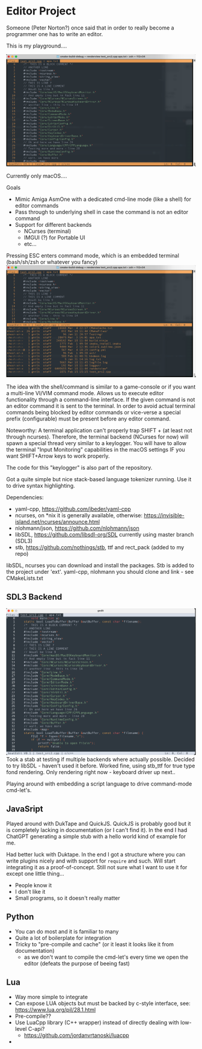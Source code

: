 # Editor Project

Someone (Peter Norton?) once said that in order to really become a programmer one has to write
an editor.

This is my playground....

![screenshot](screenshots/main_edit_230318.png?raw=true)

Currently only macOS....

Goals
- Mimic Amiga AsmOne with a dedicated cmd-line mode (like a shell) for editor commands
- Pass through to underlying shell in case the command is not an editor command
- Support for different backends
  - NCurses (terminal)
  - IMGUI (?) for Portable UI
  - etc...

Pressing ESC enters command mode, which is an embedded terminal (bash/sh/zsh or whatever you fancy)
![screenshot](screenshots/cmd_view_230318.png?raw=true)

The idea with the shell/command is similar to a game-console or if you want 
a multi-line VI/VIM command mode. Allows us to execute editor functionality through a command-line interface.
If the given command is not an editor command it is sent to the terminal. In order to avoid actual terminal commands
being blocked by editor commands or vice-verse a special prefix (configurable) must be present before any editor command.

Noteworthy:
A terminal application can't properly trap SHIFT + <certain keys> (at least not through ncurses).
Therefore, the terminal backend (NCurses for now) will spawn a special thread very similar
to a keylogger. You will have to allow the terminal "Input Monitoring" capabilities in 
the macOS settings IF you want SHIFT+Arrow keys to work properly.

The code for this "keylogger" is also part of the repository.

Got a quite simple but nice stack-based language tokenizer running. Use it to drive syntax highlighting.


Dependencies:
- yaml-cpp, https://github.com/jbeder/yaml-cpp
- ncurses, on *nix it is generally available, otherwise: https://invisible-island.net/ncurses/announce.html
- nlohmann/json, https://github.com/nlohmann/json
- libSDL, https://github.com/libsdl-org/SDL currently using master branch (SDL3)
- stb, https://github.com/nothings/stb, ttf and rect_pack (added to my repo)

libSDL, ncurses you can download and install the packages. Stb is added to the project under 'ext'.
yaml-cpp, nlohmann you should clone and link - see CMakeLists.txt

## SDL3 Backend
![screenshot](screenshots/sdlbackend_only_editor.png?raw=true)
Took a stab at testing if multiple backends where actually possible. Decided to try libSDL - haven't used it before.
Worked fine, using stb_ttf for true type fond rendering.
Only rendering right now - keyboard driver up next..



Playing around with embedding a script language to drive command-mode cmd-let's.
## JavaSript
Played around with DukTape and QuickJS.
QuickJS is probably good but it is completely lacking in documentation (or I can't find it). In the end
I had ChatGPT generating a simple stub with a hello world kind of example for me. 

Had better luck with Duktape. In the end I got a structure where you can write plugins nicely and with
support for `require` and such. Will start integrating it as a proof-of-concept. Still not sure what I want
to use it for except one little thing...

- People know it
- I don't like it
- Small programs, so it doesn't really matter

## Python
- You can do most and it is familiar to many
- Quite a lot of boilerplate for integration
- Tricky to "pre-compile and cache" (or it least it looks like it from documentation)
  - as we don't want to compile the cmd-let's every time we open the editor (defeats the purpose of beeing fast)

## Lua
- Way more simple to integrate
- Can expose LUA objects but must be backed by c-style interface, see: https://www.lua.org/pil/28.1.html 
- Pre-compile??
- Use LuaCpp library (C++ wrapper) instead of directly dealing with low-level C-api?
  - https://github.com/jordanvrtanoski/luacpp
- 

